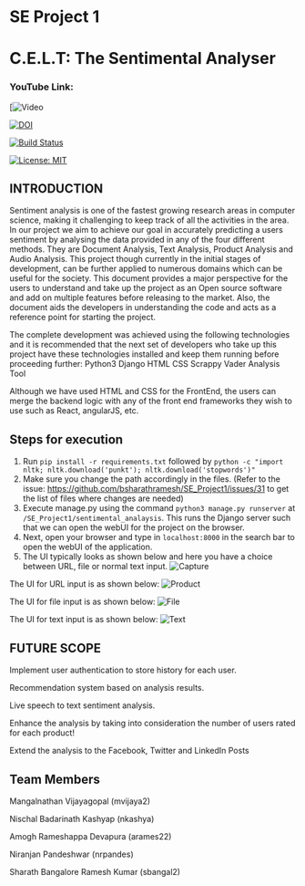 # SE Project 1

# C.E.L.T: The Sentimental Analyser 

### YouTube Link: 

[![Video](https://youtu.be/IQHcs3QPbOE)

[![DOI](https://zenodo.org/badge/295188611.svg)](https://zenodo.org/badge/latestdoi/295188611)

[![Build Status](https://travis-ci.org/bsharathramesh/SE_Project1.svg?branch=master)](https://travis-ci.org/bsharathramesh/SE_Project1)

[![License: MIT](https://img.shields.io/badge/License-MIT-yellow.svg)](https://opensource.org/licenses/MIT)

## INTRODUCTION

Sentiment analysis is one of the fastest growing research areas in computer science, making it challenging to keep track of all the activities in the area. In our project we aim to achieve our goal in accurately predicting a users sentiment by analysing the data provided in any of the four different methods. They are Document Analysis, Text Analysis, Product Analysis and Audio Analysis. This project though currently in the initial stages of development, can be further applied to numerous domains which can be useful for the society. This document provides a major perspective for the users to understand and take up the project as an Open source software and add on multiple features before releasing to the market. Also, the document aids the developers in understanding the code and acts as a reference point for starting the project.

The complete development was achieved using the following technologies and it is recommended that the next set of developers who take up this project have these technologies installed and keep them running before proceeding further:
Python3
Django
HTML
CSS
Scrappy
Vader Analysis Tool

Although we have used HTML and CSS for the FrontEnd, the users can merge the backend logic with any of the front end frameworks they wish to use such as React, angularJS, etc.


## Steps for execution
1. Run `pip install -r requirements.txt` followed by `python -c "import nltk; nltk.download('punkt'); nltk.download('stopwords')"`
2. Make sure you change the path accordingly in the files.  (Refer to the issue: https://github.com/bsharathramesh/SE_Project1/issues/31 to get the list of files where changes are needed)
3. Execute manage.py using the command `python3 manage.py runserver` at `/SE_Project1/sentimental_analaysis`. This runs the Django server such that we can open the webUI for the project on the browser.
4. Next, open your browser and type in `localhost:8000` in the search bar to open the webUI of the application.
5. The UI typically looks as shown below and here you have a choice between URL, file or normal text input.
![Capture](https://user-images.githubusercontent.com/65666095/93840913-00e09680-fc60-11ea-8ef6-428e1ad5b46e.PNG)

The UI for URL input is as shown below:
![Product](https://user-images.githubusercontent.com/65666095/93841969-405cb200-fc63-11ea-96a3-26be6a36a24d.png)

The UI for file input is as shown below:
![File](https://user-images.githubusercontent.com/65666095/93841890-02f82480-fc63-11ea-94c9-c3226cb321bb.png)

The UI for text input is as shown below:
![Text](https://user-images.githubusercontent.com/65666095/93841936-24f1a700-fc63-11ea-9b07-8e685e4ebbf1.png)

## FUTURE SCOPE

Implement user authentication to store history for each user.

Recommendation system based on analysis results.

Live speech to text sentiment analysis.

Enhance the analysis by taking into consideration the number of users rated for each product!

Extend the analysis to the Facebook, Twitter and LinkedIn Posts

## Team Members
				
Mangalnathan Vijayagopal (mvijaya2)

Nischal Badarinath Kashyap (nkashya)

Amogh Rameshappa Devapura (arames22)

Niranjan Pandeshwar (nrpandes)

Sharath Bangalore Ramesh Kumar (sbangal2)

